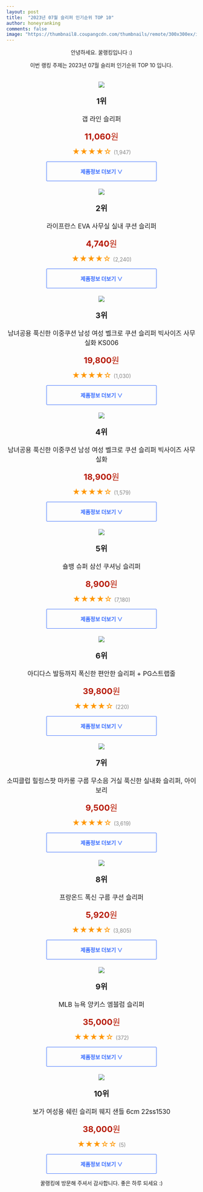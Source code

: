 ```yaml
---
layout: post
title:  "2023년 07월 슬리퍼 인기순위 TOP 10"
author: honeyranking
comments: false
image: "https://thumbnail8.coupangcdn.com/thumbnails/remote/300x300ex/image/rs_quotation_api/u0fv61pf/f846f962551a4117a653efb2692ff5e3.jpg"
---
```

<p style="text-align: center;">안녕하세요. 꿀랭킹입니다 :)</p>
<p style="text-align: center;">이번 랭킹 주제는 2023년 07월 슬리퍼 인기순위 TOP 10 입니다.</p><center><img src="https://thumbnail8.coupangcdn.com/thumbnails/remote/300x300ex/image/rs_quotation_api/u0fv61pf/f846f962551a4117a653efb2692ff5e3.jpg" style="margin-top:20px" /></center><p style="text-align: center; font-size: 20px"><b>1위</b></p><p style="text-align: center; font-size: 17px">갭 라인 슬리퍼</p><p style="text-align: center;"><span style="color: #b61800; font-size: 22px;"><b>11,060</b>원</span></p><p style="text-align: center;"><span style="color: #ff9600; font-size: 20px;">★★★★☆ </span><span style="color: #878787;">(1,947)</span></p><center><a href="https://www.coupang.com/vp/products/6344484993?itemId=13324331460&q=%EC%8A%AC%EB%A6%AC%ED%8D%BC&sourceType=search&searchId=852c23cd26ef485992b62769793ea82e"><div style="font-size: 14px; display: inline-block; padding: 15px 90px; color: #346aff; border-radius: 2px; border: 1px solid #346aff; cursor: pointer;"><b>제품정보 더보기 &or;</b></div></a></center><center><img src="https://thumbnail8.coupangcdn.com/thumbnails/remote/300x300ex/image/vendor_inventory/d6d3/6cef2ed07bec891b163109ba07fd15e4292418f1278b7ca6622e4d4b4f87.jpg" style="margin-top:20px" /></center><p style="text-align: center; font-size: 20px"><b>2위</b></p><p style="text-align: center; font-size: 17px">라이프란스 EVA 사무실 실내 쿠션 슬리퍼</p><p style="text-align: center;"><span style="color: #b61800; font-size: 22px;"><b>4,740</b>원</span></p><p style="text-align: center;"><span style="color: #ff9600; font-size: 20px;">★★★★☆ </span><span style="color: #878787;">(2,240)</span></p><center><a href="https://link.coupang.com/a/2HGo5"><div style="font-size: 14px; display: inline-block; padding: 15px 90px; color: #346aff; border-radius: 2px; border: 1px solid #346aff; cursor: pointer;"><b>제품정보 더보기 &or;</b></div></a></center><center><img src="https://thumbnail7.coupangcdn.com/thumbnails/remote/300x300ex/image/vendor_inventory/789f/ff606203aef8fc5f5622c3b1c72ce2dbaf0298632572c3ea5db0a06d305d.jpg" style="margin-top:20px" /></center><p style="text-align: center; font-size: 20px"><b>3위</b></p><p style="text-align: center; font-size: 17px">남녀공용 푹신한 이중쿠션 남성 여성 벨크로 쿠션 슬리퍼 빅사이즈 사무실화 KS006</p><p style="text-align: center;"><span style="color: #b61800; font-size: 22px;"><b>19,800</b>원</span></p><p style="text-align: center;"><span style="color: #ff9600; font-size: 20px;">★★★★☆ </span><span style="color: #878787;">(1,030)</span></p><center><a href="https://link.coupang.com/a/2HGo6"><div style="font-size: 14px; display: inline-block; padding: 15px 90px; color: #346aff; border-radius: 2px; border: 1px solid #346aff; cursor: pointer;"><b>제품정보 더보기 &or;</b></div></a></center><center><img src="https://thumbnail10.coupangcdn.com/thumbnails/remote/300x300ex/image/vendor_inventory/3705/1005555cd474b452b2ccb9def8b5a5e9eb2a02a790b126d7395e3a4c2904.jpg" style="margin-top:20px" /></center><p style="text-align: center; font-size: 20px"><b>4위</b></p><p style="text-align: center; font-size: 17px">남녀공용 푹신한 이중쿠션 남성 여성 벨크로 쿠션 슬리퍼 빅사이즈 사무실화</p><p style="text-align: center;"><span style="color: #b61800; font-size: 22px;"><b>18,900</b>원</span></p><p style="text-align: center;"><span style="color: #ff9600; font-size: 20px;">★★★★☆ </span><span style="color: #878787;">(1,579)</span></p><center><a href="https://link.coupang.com/a/2HGo7"><div style="font-size: 14px; display: inline-block; padding: 15px 90px; color: #346aff; border-radius: 2px; border: 1px solid #346aff; cursor: pointer;"><b>제품정보 더보기 &or;</b></div></a></center><center><img src="https://thumbnail6.coupangcdn.com/thumbnails/remote/300x300ex/image/rs_quotation_api/bl2cyv12/bb15fb91aac34d279098930d3f48e21c.jpg" style="margin-top:20px" /></center><p style="text-align: center; font-size: 20px"><b>5위</b></p><p style="text-align: center; font-size: 17px">숄뱅 슈퍼 삼선 쿠셔닝 슬리퍼</p><p style="text-align: center;"><span style="color: #b61800; font-size: 22px;"><b>8,900</b>원</span></p><p style="text-align: center;"><span style="color: #ff9600; font-size: 20px;">★★★★☆ </span><span style="color: #878787;">(7,180)</span></p><center><a href="https://www.coupang.com/vp/products/5003330152?itemId=6689924962&q=%EC%8A%AC%EB%A6%AC%ED%8D%BC&sourceType=search&searchId=852c23cd26ef485992b62769793ea82e"><div style="font-size: 14px; display: inline-block; padding: 15px 90px; color: #346aff; border-radius: 2px; border: 1px solid #346aff; cursor: pointer;"><b>제품정보 더보기 &or;</b></div></a></center><center><img src="https://thumbnail10.coupangcdn.com/thumbnails/remote/300x300ex/image/vendor_inventory/65ab/6219f4b6afd45f06b3ea7b3aa1b2af689078b6f595b8561d451af664a6d6.JPG" style="margin-top:20px" /></center><p style="text-align: center; font-size: 20px"><b>6위</b></p><p style="text-align: center; font-size: 17px">아디다스 발등까지 폭신한 편안한 슬리퍼 + PG스트랩줄</p><p style="text-align: center;"><span style="color: #b61800; font-size: 22px;"><b>39,800</b>원</span></p><p style="text-align: center;"><span style="color: #ff9600; font-size: 20px;">★★★★☆ </span><span style="color: #878787;">(220)</span></p><center><a href="https://link.coupang.com/a/2HGo8"><div style="font-size: 14px; display: inline-block; padding: 15px 90px; color: #346aff; border-radius: 2px; border: 1px solid #346aff; cursor: pointer;"><b>제품정보 더보기 &or;</b></div></a></center><center><img src="https://thumbnail6.coupangcdn.com/thumbnails/remote/300x300ex/image/vendor_inventory/4dfc/0a2205922c6b8ecaa4f398a8d52e4926f1fdf83d3727189c408c44358fdb.JPG" style="margin-top:20px" /></center><p style="text-align: center; font-size: 20px"><b>7위</b></p><p style="text-align: center; font-size: 17px">소띠클럽 힐링스팟 마카롱 구름 무소음 거실 푹신한 실내화 슬리퍼, 아이보리</p><p style="text-align: center;"><span style="color: #b61800; font-size: 22px;"><b>9,500</b>원</span></p><p style="text-align: center;"><span style="color: #ff9600; font-size: 20px;">★★★★☆ </span><span style="color: #878787;">(3,619)</span></p><center><a href="https://link.coupang.com/a/2HGo9"><div style="font-size: 14px; display: inline-block; padding: 15px 90px; color: #346aff; border-radius: 2px; border: 1px solid #346aff; cursor: pointer;"><b>제품정보 더보기 &or;</b></div></a></center><center><img src="https://thumbnail6.coupangcdn.com/thumbnails/remote/300x300ex/image/retail/images/826989700201718-0b4244a3-5e16-4d5b-9c8a-72e5a955f850.jpg" style="margin-top:20px" /></center><p style="text-align: center; font-size: 20px"><b>8위</b></p><p style="text-align: center; font-size: 17px">프랑온드 폭신 구름 쿠션 슬리퍼</p><p style="text-align: center;"><span style="color: #b61800; font-size: 22px;"><b>5,920</b>원</span></p><p style="text-align: center;"><span style="color: #ff9600; font-size: 20px;">★★★★☆ </span><span style="color: #878787;">(3,805)</span></p><center><a href="https://www.coupang.com/vp/products/6348122787?itemId=13346748969&q=%EC%8A%AC%EB%A6%AC%ED%8D%BC&sourceType=search&searchId=852c23cd26ef485992b62769793ea82e"><div style="font-size: 14px; display: inline-block; padding: 15px 90px; color: #346aff; border-radius: 2px; border: 1px solid #346aff; cursor: pointer;"><b>제품정보 더보기 &or;</b></div></a></center><center><img src="https://thumbnail7.coupangcdn.com/thumbnails/remote/300x300ex/image/rs_quotation_api/hkm1necx/492176b141cd4745b8e17cafccb11881.jpg" style="margin-top:20px" /></center><p style="text-align: center; font-size: 20px"><b>9위</b></p><p style="text-align: center; font-size: 17px">MLB 뉴욕 양키스 엠블럼 슬리퍼</p><p style="text-align: center;"><span style="color: #b61800; font-size: 22px;"><b>35,000</b>원</span></p><p style="text-align: center;"><span style="color: #ff9600; font-size: 20px;">★★★★☆ </span><span style="color: #878787;">(372)</span></p><center><a href="https://www.coupang.com/vp/products/5531519099?itemId=8681507165&q=%EC%8A%AC%EB%A6%AC%ED%8D%BC&sourceType=search&searchId=852c23cd26ef485992b62769793ea82e"><div style="font-size: 14px; display: inline-block; padding: 15px 90px; color: #346aff; border-radius: 2px; border: 1px solid #346aff; cursor: pointer;"><b>제품정보 더보기 &or;</b></div></a></center><center><img src="https://thumbnail10.coupangcdn.com/thumbnails/remote/300x300ex/image/rs_quotation_api/qbeemqr3/6750854e7c8143cfb73ba1bb31ed962b.jpg" style="margin-top:20px" /></center><p style="text-align: center; font-size: 20px"><b>10위</b></p><p style="text-align: center; font-size: 17px">보가 여성용 쉐린 슬리퍼 웨지 샌들 6cm 22ss1530</p><p style="text-align: center;"><span style="color: #b61800; font-size: 22px;"><b>38,000</b>원</span></p><p style="text-align: center;"><span style="color: #ff9600; font-size: 20px;">★★★☆☆ </span><span style="color: #878787;">(5)</span></p><center><a href="https://link.coupang.com/a/2HGpb"><div style="font-size: 14px; display: inline-block; padding: 15px 90px; color: #346aff; border-radius: 2px; border: 1px solid #346aff; cursor: pointer;"><b>제품정보 더보기 &or;</b></div></a></center><p style="text-align: center;">꿀랭킹에 방문해 주셔서 감사합니다. 좋은 하루 되세요 :)</p>